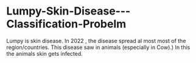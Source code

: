 # Lumpy-Skin-Disease---Classification-Probelm
Lumpy  is skin disease. In 2022 , the disease spread al most most of the region/countries. This disease  saw in animals (especially in Cow).) In this the animals skin gets infected.
